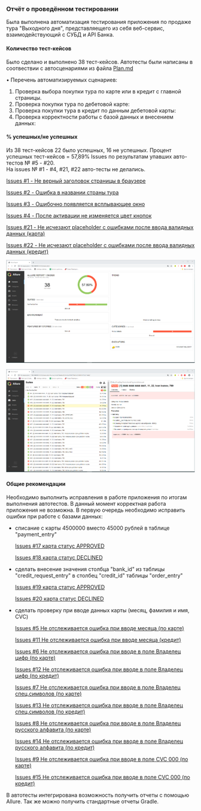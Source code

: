 ### Отчёт о проведённом тестировании

Была выполнена автоматизация тестирования приложения по продаже тура "Выходного дня", представляещего из себя веб-сервис, взаимодействующий с СУБД и API Банка.

#### Количество тест-кейсов

Было сделано и выполнено 38 тест-кейсов.
Автотесты были написаны в соотвествии с автосценариями из файла [Plan.md](https://github.com/anmak70/aqa-diplom/blob/master/Plan.md)

• Перечень автоматизируемых сценариев:
1. Проверка выбора покупки тура по карте или в кредит с главной страницы.
2. Проверка покупки тура по дебетовой карте:
3. Проверка покупки тура в кредит по данным дебетовой карты:
4. Проверка корректности работы с базой данных и внесением данных:

#### % успешных/не успешных

Из 38 тест-кейсов 22 было успешных, 16 не успешных. Процент успешных тест-кейсов = 57,89%
Issues по результатам упавших авто-тестов № #5 - #20.  
На issues № #1 - #4, #21, #22 авто-тесты не делались. 

[Issues #1 - Не верный заголовок страницы в браузере](https://github.com/anmak70/aqa-diplom/issues/1#issue-554391611)
  
[Issues #2 - Ошибка в названии страны тура](https://github.com/anmak70/aqa-diplom/issues/2#issue-554394677)
  
[Issues #3 - Ошибочно появляется всплывающее окно](https://github.com/anmak70/aqa-diplom/issues/3#issue-554400788)
  
[Issues #4 - После активации не изменяется цвет кнопок](https://github.com/anmak70/aqa-diplom/issues/4#issue-554403387)
  
[Issues #21 - Не исчезают placeholder с ошибками после ввода валидных данных (карта)](https://github.com/anmak70/aqa-diplom/issues/21#issue-554970183)
  
[Issues #22 - Не исчезают placeholder с ошибками после ввода валидных данных (кредит)](https://github.com/anmak70/aqa-diplom/issues/22#issue-554979690)

![Отчет по авто-тестам](/pic/Allure_1.png)

![Отчет по авто-тестам](pic/Allure_3.png)

#### Общие рекомендации

Необходимо выполнить исправления в работе приложения по итогам выполнения автотестов. В данный момент корректная работа приложения не возможна. В первую очередь необходимо исправить ошибки при работе с базами данных:
- списание с карты 4500000 вместо 45000 рублей в таблице "payment_entry"

  [Issues #17 карта статус APPROVED](https://github.com/anmak70/aqa-diplom/issues/17#issue-554737897)
  
  [Issues #18 карта статус DECLINED](https://github.com/anmak70/aqa-diplom/issues/18#issue-554742356)
- сделать внесение значения столбца "bank_id" из таблицы "credit_request_entry" в столбец "credit_id" таблицы "order_entry"

  [Issues #19 карта статус APPROVED](https://github.com/anmak70/aqa-diplom/issues/19#issue-554751267)
  
  [Issues #20 карта статус DECLINED](https://github.com/anmak70/aqa-diplom/issues/20#issue-554753487)
- сделать проверку при вводе данных карты (месяц, фамилия и имя, CVC)

  [Issues #5 Не отслеживается ошибка при вводе месяца (по карте)](https://github.com/anmak70/aqa-diplom/issues/5#issue-554584607)
  
  [Issues #11 Не отслеживается ошибка при вводе месяца (кредит)](https://github.com/anmak70/aqa-diplom/issues/11#issue-554673956)
  
  [Issues #6 Не отслеживается ошибка при вводе в поле Владелец цифр (по карте)](https://github.com/anmak70/aqa-diplom/issues/6#issue-554656747)
  
  [Issues #12 Не отслеживается ошибка при вводе в поле Владелец цифр (по кредит)](https://github.com/anmak70/aqa-diplom/issues/12#issue-554676524)
  
  [Issues #7 Не отслеживается ошибка при вводе в поле Владелец спец.символов (по карте)](https://github.com/anmak70/aqa-diplom/issues/7#issue-554658676)
  
  [Issues #13 Не отслеживается ошибка при вводе в поле Владелец спец.символов (по кредит)](https://github.com/anmak70/aqa-diplom/issues/13#issue-554677667)
  
  [Issues #8 Не отслеживается ошибка при вводе в поле Владелец русского алфавита (по карте)](https://github.com/anmak70/aqa-diplom/issues/8#issue-554660449)
  
  [Issues #14 Не отслеживается ошибка при вводе в поле Владелец русского алфавита (по кредит)](https://github.com/anmak70/aqa-diplom/issues/14#issue-554730979)
  
  [Issues #9 Не отслеживается ошибка при вводе в поле CVC 000 (по карте)](https://github.com/anmak70/aqa-diplom/issues/9#issue-554667848)
  
  [Issues #15 Не отслеживается ошибка при вводе в поле CVC 000 (по кредит)](https://github.com/anmak70/aqa-diplom/issues/15#issue-554732224)

В автотесты интегрирована возможность получить отчеты с помощью Allure. Так же можно получить стандартные отчеты  Gradle.



